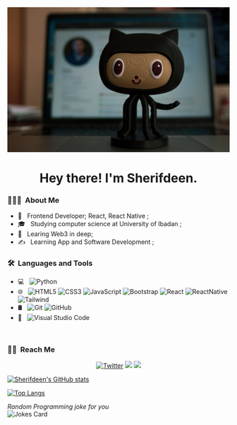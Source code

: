 <img id="image" src="./cool-background.png">
<h1><center> Hey there! I'm Sherifdeen. <center></h1>

<h3> 👨🏻‍💻 &nbsp;About Me </h3>

- 🤔 &nbsp; Frontend Developer; React, React Native ;
- 🎓 &nbsp; Studying computer science at University of Ibadan ;
- 🌱 &nbsp; Learing Web3 in deep;
- ✍️ &nbsp; Learning App and Software Development ;

<h3> 🛠 &nbsp;Languages and Tools</h3>

- 💻 &nbsp;
  ![Python](https://img.shields.io/badge/-Python-333333?style=flat&logo=Python&logoColor=007396)
- 🌐 &nbsp;
  ![HTML5](https://img.shields.io/badge/-HTML5-333333?style=flat&logo=HTML5)
  ![CSS3](https://img.shields.io/badge/-CSS-333333?style=flat&logo=CSS3&logoColor=1572B6)
  ![JavaScript](https://img.shields.io/badge/-JavaScript-333333?style=flat&logo=javascript)
  ![Bootstrap](https://img.shields.io/badge/-Bootstrap-333333?style=flat&logo=bootstrap&logoColor=563D7C)
  ![React](https://img.shields.io/badge/-React-333333?style=flat&logo=react)
   ![ReactNative](https://img.shields.io/badge/-React-333333?style=flat&logo=reactnative)
  ![Tailwind](https://img.shields.io/badge/-Tailwind-333333?style=flat&logo=tailwind)
- 🛢 &nbsp;
  ![Git](https://img.shields.io/badge/-Git-333333?style=flat&logo=git)
  ![GitHub](https://img.shields.io/badge/-GitHub-333333?style=flat&logo=github)
- 🔧 &nbsp;
  ![Visual Studio Code](https://img.shields.io/badge/-Visual%20Studio%20Code-333333?style=flat&logo=visual-studio-code&logoColor=007ACC)

<br/>

<h3> 🤝🏻 &nbsp;Reach Me </h3>

<p align="center">
<a href="https://www.Twitter.com/Adelekesh90" target="_blank"><img src="https://img.shields.io/badge/-Sherifdeen Adeleke-blue?style=flat-square&logo=Twitter&logoColor=white" alt="Twitter"></a>
  <a href="https://www.linkedin.com/in/el90dorado100/" target="_blank"><img src="https://img.shields.io/badge/-Sherifdeen Adeleke-brightgreen?style=flat-square&logo=Linkedin&logoColor=white"/></a>
  <a href="mailto:el90dorado100@gmail.com" target="_blank"><img src="https://img.shields.io/badge/el90dorado100@gmail.com-informational?style=flat-square&logo=Gmail&logoColor=white"/></a>


</p>

[![Sherifdeen's GitHub stats](https://github-readme-stats.vercel.app/api?username=Dev-Bigboss&count_private=true&show_icons=trus&theme=cobalt)](https://github.com/Dev-Bigboss/github-readme-stats)

[![Top Langs](https://github-readme-stats.vercel.app/api/top-langs/?username=Dev-Bigboss)](https://github.com/Dev-Bigboss/github-readme-stats)


<i>Random Programming joke for you</i><br>
![Jokes Card](https://readme-jokes.vercel.app/api)

